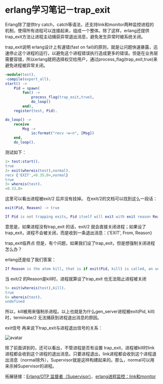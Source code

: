 erlang学习笔记－trap_exit
===

Erlang除了提供try catch，catch等语法，还支持link和monitor两种监控进程的机制，使得所有进程可以连接起来，组成一个整体。除了这样，erlang还提供trap_exit方法让进程主动捕获异常退出消息，避免发生异常时被系统关闭。

trap_exit说明
erlang设计上有速错(fast on fail)的原则，就是让问题快速暴露，迅速停止这个进程的运行，以避免这个进程错误执行造成更多的错误。但是在业务层需要容错，所以erlang就把选择权交给用户，通过process_flag(trap_exit,true)来避免进程被异常关闭。

``` erlang
-module(test).
-compile(export_all).
start() ->
    Pid = spawn(
        fun() ->
            process_flag(trap_exit,true),
            do_loop()
        end),
    register(test, Pid).

do_loop() ->
    receive
        Msg ->
            io:format("recv ~w~n", [Msg])
    end,
    do_loop().

```

测试如下：

``` erlang
1> test:start().
true
2> exit(whereis(test),normal).
recv {'EXIT',<0.35.0>,normal}
true
3> whereis(test).
<0.33.0>
```

这里可以看出进程被exit/2 后并没有挂掉。
在exit/2的文档可以找到这么一段话：

``` erlang
exit(Pid, Reason) -> true

If Pid is not trapping exits, Pid itself will exit with exit reason Reason. If Pid is trapping exits, the exit signal is transformed into a message {'EXIT', From, Reason} and delivered to the message queue of Pid. From is the pid of the process which sent the exit signal.
```

意思是，如果进程没有trap_exit 的话，exit/2 就会直接关闭进程；如果设了trap_exit，进程不会被关闭，而是收到一条退出消息：{'EXIT', From, Reason}

trap_exit临界点
但是，有个问题，如果我们设了trap_exit，但是想强制关闭进程怎么办？

erlang还是给了我们答案：

``` erlang
If Reason is the atom kill, that is if exit(Pid, kill) is called, an untrappable exit signal is sent to Pid which will unconditionally exit with exit reason killed.
```

当 exit/2 的Reason是kill时，进程就算设了trap_exit 也无法阻止进程被关闭

``` erlang
5> exit(whereis(test),kill).
true
6> whereis(test).
undefined
```

所以，kill被用来强制杀进程。以上也就是为什么gen_server进程被exit(Pid, kill) 时，terminate/2 无法捕获到进程退出消息的原因。

exit信号
再来说下trap_exit与进程退出信号的关系：

![avatar](https://img-blog.csdn.net/20140321180558078?watermark/2/text/aHR0cDovL2Jsb2cuY3Nkbi5uZXQvbXljd3E=/font/5a6L5L2T/fontsize/400/fill/I0JBQkFCMA==/dissolve/70/gravity/NorthEast)

除了前面讲到的，还可以看出，不管进程是否有设置 trap_exit，进程被kill时link进程都会收到这个进程的退出消息。只要进程退出，link进程都会收到这个进程退出消息（normal除外），Supervisor就是这样构建起来的。那么，normal可以用来杀掉Supervisor的进程。

拓展链接：[Erlang/OTP 监督者（Supervisor）](https://blog.csdn.net/mycwq/article/details/12690093)、[erlang进程监控：link和monitor](http://blog.csdn.net/mycwq/article/details/13171117)